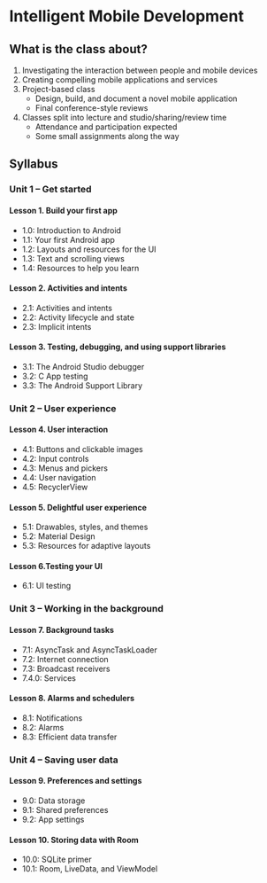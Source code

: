 # Intelligent Mobile Development

## What is the class about?

1. Investigating the interaction between people and mobile devices
2. Creating compelling mobile applications and services
3. Project-based class
    - Design, build, and document a novel mobile application
    - Final conference-style reviews
4. Classes split into lecture and studio/sharing/review time
    - Attendance and participation expected
    - Some small assignments along the way

## Syllabus

### Unit 1 – Get started
#### Lesson 1. Build your first app
- 1.0: Introduction to Android
- 1.1: Your first Android app
- 1.2: Layouts and resources for the UI
- 1.3: Text and scrolling views
- 1.4: Resources to help you learn
#### Lesson 2. Activities and intents
- 2.1: Activities and intents
- 2.2: Activity lifecycle and state
- 2.3: Implicit intents
#### Lesson 3. Testing, debugging, and using support libraries
- 3.1: The Android Studio debugger
- 3.2: C App testing
- 3.3: The Android Support Library


### Unit 2 – User experience
#### Lesson 4. User interaction
- 4.1: Buttons and clickable images
- 4.2: Input controls
- 4.3: Menus and pickers
- 4.4: User navigation
- 4.5: RecyclerView
#### Lesson 5. Delightful user experience
- 5.1: Drawables, styles, and themes
- 5.2: Material Design
- 5.3: Resources for adaptive layouts
#### Lesson 6.Testing your UI
- 6.1: UI testing


### Unit 3 – Working in the background
#### Lesson 7. Background tasks
- 7.1: AsyncTask and AsyncTaskLoader
- 7.2: Internet connection
- 7.3: Broadcast receivers
- 7.4.0: Services
#### Lesson 8. Alarms and schedulers
- 8.1: Notifications
- 8.2: Alarms
- 8.3: Efficient data transfer


### Unit 4 – Saving user data
#### Lesson 9. Preferences and settings
- 9.0: Data storage
- 9.1: Shared preferences
- 9.2: App settings
#### Lesson 10. Storing data with Room
- 10.0: SQLite primer
- 10.1: Room, LiveData, and ViewModel
